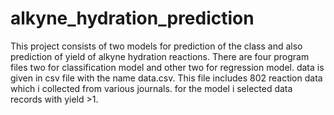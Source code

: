 # alkyne_hydration_prediction
This project consists of two models for prediction of the class and also prediction of yield of alkyne hydration reactions.
There are four program files two for classification model and other two for regression model. data is given in csv file with the name data.csv. This file includes 802 reaction data which i collected from various journals. for the model i selected data records with yield >1.
